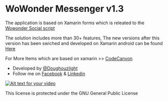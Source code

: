# WoWonder Messenger v1.3
The application is based on Xamarin forms which is releated to the <a href="http://goo.gl/IU5nmi">Wowonder Social script</a>

The solution includes more than 30+ features, The new versions after this version has been swiched and developed on Xamarin android can be found  <a href="https://codecanyon.net/item/wowonder-android-messenger-mobile-application-for-wowonder/19034167">Here</a>



For More Items which are based on xamarin >> <a href="https://codecanyon.net/user/doughouzlight/portfolio">CodeCanyon</a>

<ul>
  <li>Developed by <a href="https://github.com/Doughouzlight">@Doughouzlight</a> </li>
 <li> Follow me on  <a href="https://www.facebook.com/Elindoughous">Facebook</a> & <a href="https://www.linkedin.com/in/elin-doughouz-1b7458131/">Linkedin</a></li>
</ul>


[![Alt text for your video](https://s22.postimg.cc/qycxlf2ox/image.jpg)](https://www.youtube.com/watch?v=xidW7z8e3-E&list=PLeQXlFt1JeSZN0yWOY6AAE5HTT1SCBVyy)


This license is protected under the GNU General Public License
